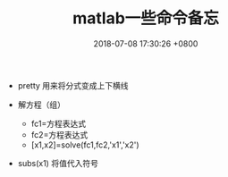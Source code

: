 ﻿---
layout: post
title: matlab一些命令备忘
date: 2018-07-08 17:30:26 +0800
categories: 技术
issue_id: 37
---
- pretty 用来将分式变成上下横线

- 解方程（组）
    - fc1=方程表达式
    - fc2=方程表达式
    - [x1,x2]=solve(fc1,fc2,'x1','x2')

- subs(x1) 将值代入符号




